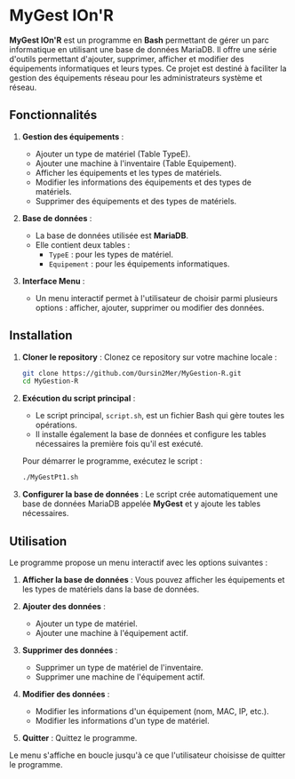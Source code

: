 # MyGest IOn'R


**MyGest IOn'R** est un programme en **Bash** permettant de gérer un parc informatique en utilisant une base de données MariaDB. Il offre une série d'outils permettant d'ajouter, supprimer, afficher et modifier des équipements informatiques et leurs types. Ce projet est destiné à faciliter la gestion des équipements réseau pour les administrateurs système et réseau.

## Fonctionnalités

1. **Gestion des équipements** :
    - Ajouter un type de matériel (Table TypeE).
    - Ajouter une machine à l'inventaire (Table Equipement).
    - Afficher les équipements et les types de matériels.
    - Modifier les informations des équipements et des types de matériels.
    - Supprimer des équipements et des types de matériels.

2. **Base de données** :
    - La base de données utilisée est **MariaDB**.
    - Elle contient deux tables :
      - `TypeE` : pour les types de matériel.
      - `Equipement` : pour les équipements informatiques.

3. **Interface Menu** :
    - Un menu interactif permet à l'utilisateur de choisir parmi plusieurs options : afficher, ajouter, supprimer ou modifier des données.


## Installation

1. **Cloner le repository** :
   Clonez ce repository sur votre machine locale :

   ```bash
   git clone https://github.com/Oursin2Mer/MyGestion-R.git
   cd MyGestion-R
   ```

2. **Exécution du script principal** :
   - Le script principal, `script.sh`, est un fichier Bash qui gère toutes les opérations.
   - Il installe également la base de données et configure les tables nécessaires la première fois qu'il est exécuté.

   Pour démarrer le programme, exécutez le script :

   ```bash
   ./MyGestPt1.sh
   ```

3. **Configurer la base de données** :
   Le script crée automatiquement une base de données MariaDB appelée **MyGest** et y ajoute les tables nécessaires.

## Utilisation

Le programme propose un menu interactif avec les options suivantes :

1. **Afficher la base de données** :
   Vous pouvez afficher les équipements et les types de matériels dans la base de données.

2. **Ajouter des données** :
   - Ajouter un type de matériel.
   - Ajouter une machine à l'équipement actif.

3. **Supprimer des données** :
   - Supprimer un type de matériel de l'inventaire.
   - Supprimer une machine de l'équipement actif.

4. **Modifier des données** :
   - Modifier les informations d'un équipement (nom, MAC, IP, etc.).
   - Modifier les informations d'un type de matériel.

5. **Quitter** :
   Quittez le programme.

Le menu s'affiche en boucle jusqu'à ce que l'utilisateur choisisse de quitter le programme.
